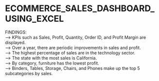 # ECOMMERCE_SALES_DASHBOARD_USING_EXCEL
FINDINGS:   
-->	KPIs such as Sales, Profit, Quantity, Order ID, and Profit Margin are displayed.   
-->	Over a year, there are periodic improvements in sales and profit.   
-->	The highest percentage of sales are in the technology sector.   
-->	The state with the most sales is California.   
-->	By category, furniture has the lowest profit.   
-->	Binders, Tables, Storage, Chairs, and Phones make up the top 5 subcategories by sales.   

